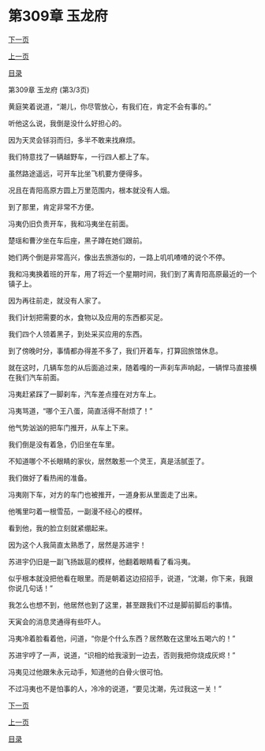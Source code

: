 <h1>第309章    玉龙府</h1>
            <div><p><a href="./0927_%E7%AC%AC310%E7%AB%A0_%E8%9C%82%E6%8B%A5%E8%80%8C%E8%87%B3.md">下一页</a></p><p><a href="./0925_%E7%AC%AC309%E7%AB%A0_%E7%8E%89%E9%BE%99%E5%BA%9C.md">上一页</a></p><p><a href="../">目录</a></p></div>
            <div><p>第309章    玉龙府 (第3/3页)</p><p>黄庭笑着说道，“潮儿，你尽管放心，有我们在，肯定不会有事的。”</p><p>听他这么说，我倒是没什么好担心的。</p><p>因为天灵会铩羽而归，多半不敢来找麻烦。</p><p>我们特意找了一辆越野车，一行四人都上了车。</p><p>虽然路途遥远，可开车比坐飞机要方便得多。</p><p>况且在青阳高原方圆上万里范围内，根本就没有人烟。</p><p>到了那里，肯定非常不方便。</p><p>冯夷仍旧负责开车，我和冯夷坐在前面。</p><p>楚瑶和曹汐坐在车后座，黑子蹲在她们跟前。</p><p>她们两个倒是非常高兴，像出去旅游似的，一路上叽叽喳喳的说个不停。</p><p>我和冯夷换着班的开车，用了将近一个星期时间，我们到了离青阳高原最近的一个镇子上。</p><p>因为再往前走，就没有人家了。</p><p>我们计划把需要的水，食物以及应用的东西都买足。</p><p>我们四个人领着黑子，到处采买应用的东西。</p><p>到了傍晚时分，事情都办得差不多了，我们开着车，打算回旅馆休息。</p><p>就在这时，几辆车忽的从后面追过来，随着嘎的一声刹车声响起，一辆悍马直接横在我们汽车前面。</p><p>冯夷赶紧踩了一脚刹车，汽车差点撞在对方车上。</p><p>冯夷骂道，“哪个王八蛋，简直活得不耐烦了！”</p><p>他气势汹汹的把车门推开，从车上下来。</p><p>我们倒是没有着急，仍旧坐在车里。</p><p>不知道哪个不长眼睛的家伙，居然敢惹一个灵王，真是活腻歪了。</p><p>我们做好了看热闹的准备。</p><p>冯夷刚下车，对方的车门也被推开，一道身影从里面走了出来。</p><p>他嘴里叼着一根雪茄，一副漫不经心的模样。</p><p>看到他，我的脸立刻就紧绷起来。</p><p>因为这个人我简直太熟悉了，居然是苏进宇！</p><p>苏进宇仍旧是一副飞扬跋扈的模样，他翻着眼睛看了看冯夷。</p><p>似乎根本就没把他看在眼里。而是朝着这边招招手，说道，“沈潮，你下来，我跟你说几句话！”</p><p>我怎么也想不到，他居然也到了这里，甚至跟我们不过是脚前脚后的事情。</p><p>天寅会的消息灵通得有些吓人。</p><p>冯夷冷着脸看着他，问道，“你是个什么东西？居然敢在这里吆五喝六的！”</p><p>苏进宇哼了一声，说道，“识相的给我滚到一边去，否则我把你烧成灰烬！”</p><p>冯夷见过他跟朱永元动手，知道他的白骨火很可怕。</p><p>不过冯夷也不是怕事的人，冷冷的说道，“要见沈潮，先过我这一关！”</p></div>
            <div><p><a href="./0927_%E7%AC%AC310%E7%AB%A0_%E8%9C%82%E6%8B%A5%E8%80%8C%E8%87%B3.md">下一页</a></p><p><a href="./0925_%E7%AC%AC309%E7%AB%A0_%E7%8E%89%E9%BE%99%E5%BA%9C.md">上一页</a></p><p><a href="../">目录</a></p></div>
